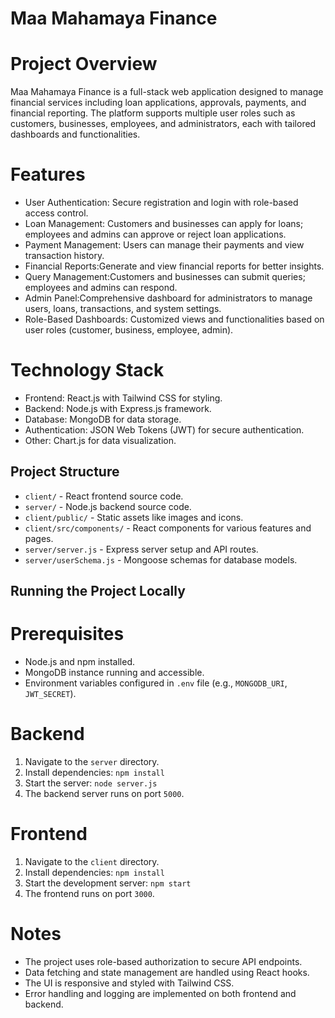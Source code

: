 # Maa Mahamaya Finance

# Project Overview

Maa Mahamaya Finance is a full-stack web application designed to manage financial services including loan applications, approvals, payments, and financial reporting. The platform supports multiple user roles such as customers, businesses, employees, and administrators, each with tailored dashboards and functionalities.

# Features

- User Authentication: Secure registration and login with role-based access control.
- Loan Management: Customers and businesses can apply for loans; employees and admins can approve or reject loan applications.
- Payment Management: Users can manage their payments and view transaction history.
- Financial Reports:Generate and view financial reports for better insights.
- Query Management:Customers and businesses can submit queries; employees and admins can respond.
- Admin Panel:Comprehensive dashboard for administrators to manage users, loans, transactions, and system settings.
- Role-Based Dashboards: Customized views and functionalities based on user roles (customer, business, employee, admin).

# Technology Stack

- Frontend: React.js with Tailwind CSS for styling.
- Backend: Node.js with Express.js framework.
- Database: MongoDB for data storage.
- Authentication: JSON Web Tokens (JWT) for secure authentication.
- Other: Chart.js for data visualization.

## Project Structure

- `client/` - React frontend source code.
- `server/` - Node.js backend source code.
- `client/public/` - Static assets like images and icons.
- `client/src/components/` - React components for various features and pages.
- `server/server.js` - Express server setup and API routes.
- `server/userSchema.js` - Mongoose schemas for database models.

## Running the Project Locally

# Prerequisites

- Node.js and npm installed.
- MongoDB instance running and accessible.
- Environment variables configured in `.env` file (e.g., `MONGODB_URI`, `JWT_SECRET`).

# Backend

1. Navigate to the `server` directory.
2. Install dependencies: `npm install`
3. Start the server: `node server.js`
4. The backend server runs on port `5000`.

# Frontend

1. Navigate to the `client` directory.
2. Install dependencies: `npm install`
3. Start the development server: `npm start`
4. The frontend runs on port `3000`.


# Notes

- The project uses role-based authorization to secure API endpoints.
- Data fetching and state management are handled using React hooks.
- The UI is responsive and styled with Tailwind CSS.
- Error handling and logging are implemented on both frontend and backend.
